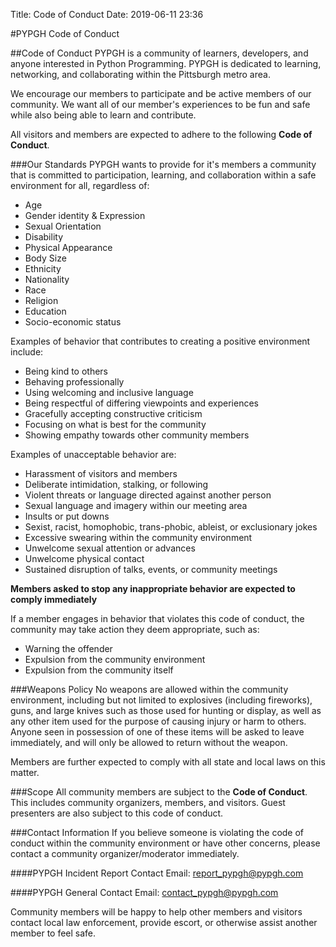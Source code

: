 Title: Code of Conduct
Date: 2019-06-11 23:36

#PYPGH Code of Conduct

##Code of Conduct
PYPGH is a community of learners, developers, and anyone interested in Python Programming. PYPGH is dedicated to learning, networking, and collaborating within the Pittsburgh metro area.

We encourage our members to participate and be active members of our community. We want all of our member's experiences to be fun and safe while also being able to learn and contribute.

All visitors and members are expected to adhere to the following **Code of Conduct**.

###Our Standards
PYPGH wants to provide for it's members a community that is committed to participation, learning, and collaboration within a safe environment for all, regardless of:

- Age
- Gender identity & Expression
- Sexual Orientation
- Disability
- Physical Appearance
- Body Size
- Ethnicity
- Nationality
- Race
- Religion
- Education
- Socio-economic status

Examples of behavior that contributes to creating a positive environment include:

- Being kind to others
- Behaving professionally
- Using welcoming and inclusive language
- Being respectful of differing viewpoints and experiences
- Gracefully accepting constructive criticism
- Focusing on what is best for the community
- Showing empathy towards other community members

Examples of unacceptable behavior are:

- Harassment of visitors and members
- Deliberate intimidation, stalking, or following
- Violent threats or language directed against another person
- Sexual language and imagery within our meeting area
- Insults or put downs
- Sexist, racist, homophobic, trans-phobic, ableist, or exclusionary jokes
- Excessive swearing within the community environment
- Unwelcome sexual attention or advances
- Unwelcome physical contact
- Sustained disruption of talks, events, or community meetings

**Members asked to stop any inappropriate behavior are expected to comply immediately**

If a member engages in behavior that violates this code of conduct, the community may take action they deem appropriate, such as:

- Warning the offender
- Expulsion from the community environment
- Expulsion from the community itself

###Weapons Policy
No weapons are allowed within the community environment, including but not limited to explosives (including fireworks), guns, and large knives such as those used for hunting or display, as well as any other item used for the purpose of causing injury or harm to others. Anyone seen in possession of one of these items will be asked to leave immediately, and will only be allowed to return without the weapon.

Members are further expected to comply with all state and local laws on this matter.

###Scope
All community members are subject to the **Code of Conduct**. This includes community organizers, members, and visitors. Guest presenters are also subject to this code of conduct. 

###Contact Information
If you believe someone is violating the code of conduct within the community environment or have other concerns, please contact a community organizer/moderator immediately.

####PYPGH Incident Report Contact
Email: report_pypgh@pypgh.com

####PYPGH General Contact
Email: contact_pypgh@pypgh.com

Community members will be happy to help other members and visitors contact local law enforcement, provide escort, or otherwise assist another member to feel safe. 

